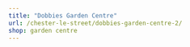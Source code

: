 ```yaml
---
title: "Dobbies Garden Centre"
url: /chester-le-street/dobbies-garden-centre-2/
shop: garden centre
---
```

